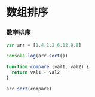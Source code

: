# 数组排序

### 数字排序

```js
var arr = [1,4,1,2,6,12,9,8]

console.log(arr.sort())

function compare (val1, val2) {
  return val1 - val2
}

arr.sort(compare)
```